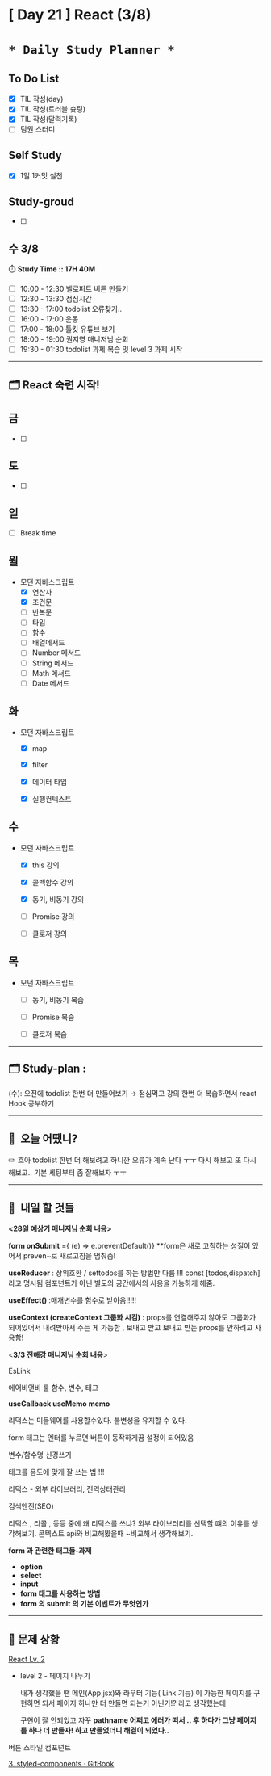 # [ Day 21 ] React (3/8)

# `* Daily Study Planner *`

## To Do List

- [x]  TIL 작성(day)
- [x]  TIL 작성(트러블 슛팅)
- [x]  TIL 작성(달력기록)
- [ ]  팀원 스터디

## Self Study

- [x]  1일 1커밋 실천

## **Study-groud**

- [ ]  

## 수  3/8

⏱️ **Study Time ::  17H 40M**

- [ ]  10:00 - 12:30 벨로퍼트 버튼 만들기
- [ ]  12:30 - 13:30 점심시간
- [ ]  13:30 - 17:00 todolist 오류찾기..
- [ ]  16:00 - 17:00  운동
- [ ]  17:00 - 18:00 툴킷 유튜브 보기
- [ ]  18:00 - 19:00 권지영 매니저님 순회
- [ ]  19:30 - 01:30 todolist 과제 복습 및 level 3 과제 시작

---

## 🗂️ React 숙련 시작!

## 금

- [ ]  

## 토

- [ ]  

## 일

- [ ]  Break time

## 월

- 모던 자바스크립트
    - [x]  연산자
    - [x]  조건문
    - [ ]  반복문
    - [ ]  타입
    - [ ]  함수
    - [ ]  배열메서드
    - [ ]  Number 메서드
    - [ ]  String 메서드
    - [ ]  Math 메서드
    - [ ]  Date 메서드

## 화

- 모던 자바스크립트
    - [x]  map
    - [x]  filter
    - [x]  데이터 타입
    - [x]  실행컨텍스트
    

## 수

- 모던 자바스크립트
    - [x]  this 강의
    - [x]  콜백함수 강의
    - [x]  동기, 비동기 강의
    - [ ]  Promise 강의
    - [ ]  클로저 강의
    

## 목

- 모던 자바스크립트
    - [ ]  동기, 비동기 복습
    - [ ]  Promise 복습
    - [ ]  클로저 복습
    

---

## 🗂️ **Study-plan**  :

(수): 오전에 todolist 한번 더 만들어보기 → 점심먹고 강의 한번 더 복습하면서 react Hook 공부하기

---

## 🙂  오늘 어땠니?

<aside>
✏️ 흐아 todolist 한번 더 해보려고 하니깐 오류가 계속 난다 ㅜㅜ 다시 해보고 또 다시 해보고.. 기본 세팅부터 좀 잘해보자 ㅜㅜ

</aside>

---

## 🧳  내일 할 것들

**<28일 예상기 매니저님 순회 내용>**

**form onSubmit** ={ (e) => e.preventDefault()} **form은 새로 고침하는 성질이 있어서 preven~로 새로고침을 멈춰줌!

**useReducer** : 상위호환 / settodos를 하는 방법만 다름 !!!
const [todos,dispatch] 라고 명시됨
컴포넌트가 아닌 별도의 공간에서의 사용을 가능하게 해줌.

**useEffect()** :매개변수를 함수로 받아옴!!!!!

**useContext (createContext 그룹화 시킴)** : props를 연결해주지 않아도 그룹화가 되어있어서 내려받아서 주는 게 가능함 , 보내고 받고 보내고 받는 props를 안하려고 사용함!

<**3/3  전해강 매니저님 순회 내용**>

EsLink

에어비앤비 룰
함수, 변수, 태그

**useCallback
useMemo
memo**

리덕스는 미들웨어를 사용할수있다. 불변성을 유지할 수 있다.

form 태그는 엔터를 누르면 버튼이 동작하게끔 설정이 되어있음

변수/함수명 신경쓰기

태그를 용도에 맞게 잘 쓰는 법 !!!

리덕스 - 외부 라이브러리, 전역상태관리

검색엔진(SEO)

리덕스 , 리콜 , 등등 중에 왜 리덕스를 쓰냐?
외부 라이브러리를 선택할 떄의 이유를 생각해보기.
콘텍스트 api와 비교해봤을때 ~비교해서 생각해보기.

**form 과 관련한 태그들-과제**

- **option**
- **select**
- **input**
- **form 태그를 사용하는 방법**
- **form 의 submit 의 기본 이벤트가 무엇인가**

---

## 🤔 문제 상황

[React Lv. 2](https://www.notion.so/React-Lv-2-d9a99f3df9ee4d7983ee28158528460c) 

- level 2 - 페이지 나누기
    
    내가 생각했을 땐 메인(App.jsx)와 라우터 기능( Link 기능) 이 가능한 페이지를 구현하면 되서 페이지 하나만 더 만들면 되는거 아닌가!? 라고 생각했는데
    
    구현이 잘 안되었고 자꾸 **pathname 어쩌고 에러가 떠서 .. 후 하다가 그냥 페이지를 하나 더 만들자! 하고 만들었더니 해결이 되었다..**
    

버튼 스타일 컴포넌트

[3. styled-components · GitBook](https://react.vlpt.us/styling/03-styled-components.html)